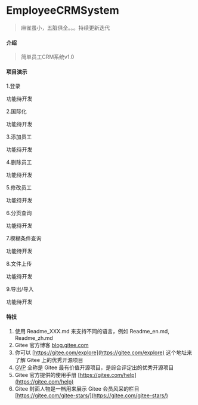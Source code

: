 # EmployeeCRMSystem
> 麻雀虽小，五脏俱全。。。持续更新迭代
#### 介绍
> 简单员工CRM系统v1.0

#### 项目演示
1.登录

功能待开发

2.国际化

功能待开发

3.添加员工

功能待开发

4.删除员工

功能待开发

5.修改员工

功能待开发

6.分页查询

功能待开发

7.模糊条件查询

功能待开发

8.文件上传

功能待开发

9.导出/导入

功能待开发







#### 特技

1.  使用 Readme\_XXX.md 来支持不同的语言，例如 Readme\_en.md, Readme\_zh.md
2.  Gitee 官方博客 [blog.gitee.com](https://blog.gitee.com)
3.  你可以 [https://gitee.com/explore](https://gitee.com/explore) 这个地址来了解 Gitee 上的优秀开源项目
4.  [GVP](https://gitee.com/gvp) 全称是 Gitee 最有价值开源项目，是综合评定出的优秀开源项目
5.  Gitee 官方提供的使用手册 [https://gitee.com/help](https://gitee.com/help)
6.  Gitee 封面人物是一档用来展示 Gitee 会员风采的栏目 [https://gitee.com/gitee-stars/](https://gitee.com/gitee-stars/)

